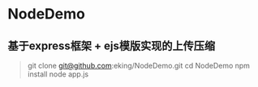 NodeDemo
========

## 基于express框架 + ejs模版实现的上传压缩


> git clone git@github.com:eking/NodeDemo.git
> cd NodeDemo
> npm install
> node app.js


